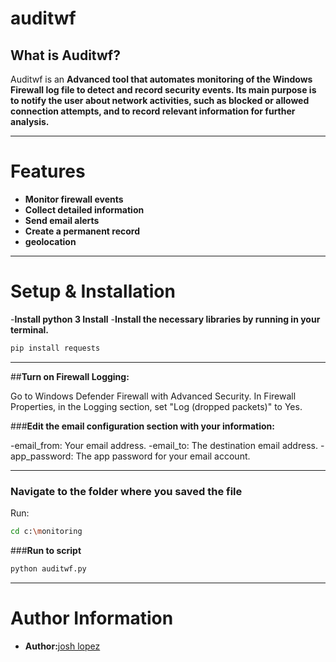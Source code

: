 # **auditwf**

## **What is Auditwf?**
Auditwf is an **Advanced tool that automates monitoring of the Windows Firewall log file to detect and record security events. Its main purpose is to notify the user about network activities, such as blocked or allowed connection attempts, and to record relevant information for further analysis.**

---

# **Features**
- **Monitor firewall events**
- **Collect detailed information**   
- **Send email alerts**
- **Create a permanent record** 
- **geolocation**  

---

# **Setup & Installation**
-**Install python 3 Install**
-**Install the necessary libraries by running in your terminal.**

```bash
pip install requests
```

---


##**Turn on Firewall Logging:**

Go to Windows Defender Firewall with Advanced Security. In Firewall Properties, in the Logging section, set "Log (dropped packets)" to Yes.


###**Edit the email configuration section with your information:**

-email_from: Your email address. 
-email_to: The destination email address. -app_password: The app password for your email account.

---

### **Navigate to the folder where you saved the file**
Run:
```bash
cd c:\monitoring
```

###**Run to script**
```bash
python auditwf.py
```

---

# **Author Information**
- **Author:**[josh lopez](https://github.com/senseidev09/senseidev09)  

